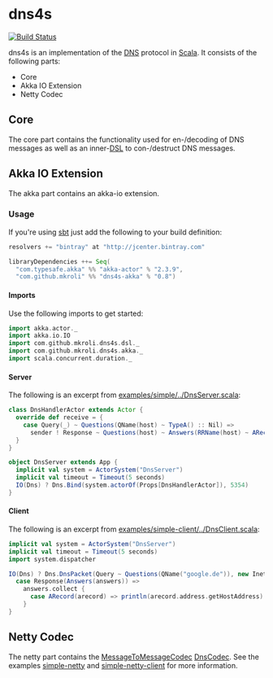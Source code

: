 dns4s
=====

[![Build Status](https://travis-ci.org/mkroli/dns4s.svg?branch=master)](https://travis-ci.org/mkroli/dns4s)

dns4s is an implementation of the [DNS] protocol in [Scala].
It consists of the following parts:
* Core
* Akka IO Extension
* Netty Codec

Core
----
The core part contains the functionality used for en-/decoding of DNS
messages as well as an inner-[DSL] to con-/destruct DNS messages.

Akka IO Extension
-----------------
The akka part contains an akka-io extension.

### Usage
If you're using [sbt] just add the following to your build definition:
```scala
resolvers += "bintray" at "http://jcenter.bintray.com"

libraryDependencies ++= Seq(
  "com.typesafe.akka" %% "akka-actor" % "2.3.9",
  "com.github.mkroli" %% "dns4s-akka" % "0.8")
```

#### Imports
Use the following imports to get started:
```scala
import akka.actor._
import akka.io.IO
import com.github.mkroli.dns4s.dsl._
import com.github.mkroli.dns4s.akka._
import scala.concurrent.duration._
```

#### Server
The following is an excerpt from [examples/simple/../DnsServer.scala](https://github.com/mkroli/dns4s/blob/master/examples/simple/src/main/scala/com/github/mkroli/dns4s/examples/simple/DnsServer.scala):
```scala
class DnsHandlerActor extends Actor {
  override def receive = {
    case Query(_) ~ Questions(QName(host) ~ TypeA() :: Nil) =>
      sender ! Response ~ Questions(host) ~ Answers(RRName(host) ~ ARecord("1.2.3.4"))
  }
}

object DnsServer extends App {
  implicit val system = ActorSystem("DnsServer")
  implicit val timeout = Timeout(5 seconds)
  IO(Dns) ? Dns.Bind(system.actorOf(Props[DnsHandlerActor]), 5354)
}
```

#### Client
The following is an excerpt from [examples/simple-client/../DnsClient.scala](https://github.com/mkroli/dns4s/blob/master/examples/simple-client/src/main/scala/com/github/mkroli/dns4s/examples/simple/client/DnsClient.scala):
```scala
implicit val system = ActorSystem("DnsServer")
implicit val timeout = Timeout(5 seconds)
import system.dispatcher

IO(Dns) ? Dns.DnsPacket(Query ~ Questions(QName("google.de")), new InetSocketAddress("8.8.8.8", 53)) onSuccess {
  case Response(Answers(answers)) =>
    answers.collect {
      case ARecord(arecord) => println(arecord.address.getHostAddress)
    }
}
```

Netty Codec
-----------
The netty part contains the
[MessageToMessageCodec](http://netty.io/4.0/api/io/netty/handler/codec/MessageToMessageCodec.html)
[DnsCodec](https://github.com/mkroli/dns4s/blob/master/netty/src/main/scala/com/github/mkroli/dns4s/netty/DnsCodec.scala).
See the examples
[simple-netty](https://github.com/mkroli/dns4s/tree/master/examples/simple-netty) and
[simple-netty-client](https://github.com/mkroli/dns4s/tree/master/examples/simple-netty-client)
for more information.


[Scala]:http://www.scala-lang.org
[DNS]:http://en.wikipedia.org/wiki/Domain_Name_System
[DSL]:http://en.wikipedia.org/wiki/Domain-specific_language
[sbt]:http://scala-sbt.org/
